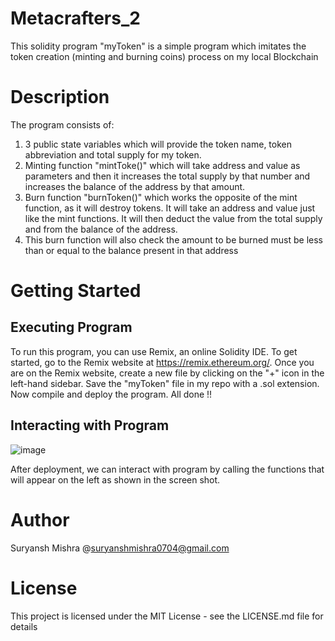 # Metacrafters_2
This solidity program "myToken" is a simple program which imitates the token creation (minting and burning coins) process on my local Blockchain

# Description
The program consists of: 
1) 3 public state variables which will provide the token name, token abbreviation and total supply for my token.
2) Minting function "mintToke()" which will take address and value as parameters and then it increases the total supply by that number and increases the balance of the address by that amount.
3) Burn function "burnToken()" which works the opposite of the mint function, as it will destroy tokens. It will take an address and value just like the mint functions. It will then deduct the value from the total supply and from the balance of the address.
4) This burn function will also check the amount to be burned must be less than or equal to the balance present in that address

# Getting Started
## Executing Program 
To run this program, you can use Remix, an online Solidity IDE. To get started, go to the Remix website at https://remix.ethereum.org/.
Once you are on the Remix website, create a new file by clicking on the "+" icon in the left-hand sidebar. Save the "myToken" file in my repo with a .sol extension. Now compile and deploy the program. All done !! 

## Interacting with Program
![image](https://github.com/SuryanshMishra01/Metacrafters_2/assets/116947777/47021f4c-86ac-41d4-999c-cc9fa6c7d195)

After deployment, we can interact with program by calling the functions that will appear on the left as shown in the screen shot.

# Author
Suryansh Mishra
@suryanshmishra0704@gmail.com

# License
This project is licensed under the MIT License - see the LICENSE.md file for details
